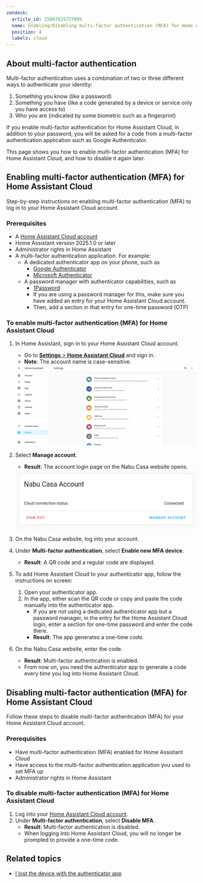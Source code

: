 ```yaml
---
zendesk:
  article_id: 25807025727005
  name: Enabling/Disabling multi-factor authentication (MFA) for Home Assistant Cloud
  position: 4
  labels: cloud
---
```


## About multi-factor authentication

Multi-factor authentication uses a combination of two or three different ways to authenticate your identity:

1. Something you know (like a password)
2. Something you have (like a code generated by a device or service only you have access to)
3. Who you are (indicated by some biometric such as a fingerprint)

If you enable multi-factor authentication for Home Assistant Cloud, in addition to your password, you will be asked for a code from a multi-factor authentication application such as Google Authenticator.

This page shows you how to enable multi-factor authentication (MFA) for Home Assistant Cloud, and how to disable it again later.

## Enabling multi-factor authentication (MFA) for Home Assistant Cloud

Step-by-step instructions on enabling multi-factor authentication (MFA) to log in to your Home Assistant Cloud account.

### Prerequisites

- A [Home Assistant Cloud account](/hc/en-us/articles/25649130769949-Enabling-Home-Assistant-Cloud)
- Home Assistant version 2025.1.0 or later
- Administrator rights in Home Assistant
- A multi-factor authentication application. For example:
  - A dedicated authenticator app on your phone, such as
    - [Google Authenticator](hhttps://support.google.com/accounts/answer/1066447?hl=en&co=GENIE.Platform%3DAndroid&oco=0)
    - [Microsoft Authenticator](https://www.microsoft.com/en-us/security/mobile-authenticator-app)
  - A password manager with authenticator capabilities, such as
    - [1Password](https://support.1password.com/one-time-passwords/)
    - If you are using a password manager for this, make sure you have added an entry for your Home Assistant Cloud account.
    - Then, add a section in that entry for one-time password (OTP)

### To enable multi-factor authentication (MFA) for Home Assistant Cloud

1. In Home Assistant, sign in to your Home Assistant Cloud account.
   - Go to [**Settings** > **Home Assistant Cloud**](https://my.home-assistant.io/redirect/cloud/) and sign in.
   - **Note**: The account name is case-sensitive.

   <img src="/static/img/cloud/ha-settings-panel.png" alt="Home Assistant Settings panel">

2. Select **Manage account**.
   - **Result**: The account login page on the Nabu Casa website opens.

   <img src="/static/img/cloud/ha_cloud_connected.png" alt="Home Assistant Cloud connected">

3. On the Nabu Casa website, log into your account.
4. Under **Multi-factor authentication**, select **Enable new MFA device**.
   - **Result**: A QR code and a regular code are displayed.
5. To add Home Assistant Cloud to your authenticator app, follow the instructions on screen:
   1. Open your authenticator app.
   2. In the app, either scan the QR code or copy and paste the code manually into the authenticator app.
      - If you are not using a dedicated authenticator app but a password manager, in the entry for the Home Assistant Cloud login, enter a section for one-time password and enter the code there.
      - **Result**: The app generates a one-time code.
6. On the Nabu Casa website, enter the code.
   - **Result**: Multi-factor authentication is enabled.
   - From now on, you need the authenticator app to generate a code every time you log into Home Assistant Cloud.

## Disabling multi-factor authentication (MFA) for Home Assistant Cloud

Follow these steps to disable multi-factor authentication (MFA) for your Home Assistant Cloud account.

### Prerequisites

- Have multi-factor authentication (MFA) enabled for Home Assistant Cloud
- Have access to the multi-factor authentication application you used to set MFA up
- Administrator rights in Home Assistant

### To disable multi-factor authentication (MFA) for Home Assistant Cloud

1. Log into your [Home Assistant Cloud account](https://account.nabucasa.com/).
2. Under **Multi-factor authentication**, select **Disable MFA**.
   - **Result**: Multi-factor authentication is disabled.
   - When logging into Home Assistant Cloud, you will no longer be prompted to provide a one-time code.

## Related topics

- [I lost the device with the authenticator app](/hc/en-us/articles/25806000298397-I-lost-the-device-used-to-generate-the-MFA-token-to-log-into-Home-Assistant-Cloud)
